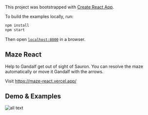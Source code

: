 This project was bootstrapped with [Create React App](https://github.com/facebook/create-react-app).

To build the examples locally, run:

```bash
npm install
npm start
```

Then open [`localhost:8000`](http://localhost:8000) in a browser.

## Maze React

Help to Gandalf get out of sight of Sauron.
You can resolve the maze automatically or move it Gandalf with the arrows.

Visit https://maze-react.vercel.app/

## Demo & Examples
![all text](https://user-images.githubusercontent.com/28309103/84573317-23683700-ad76-11ea-9ae0-4e74c7ddab49.png)


